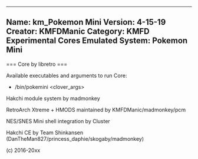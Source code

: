 -----------------------
Name: km_Pokemon Mini
Version: 4-15-19
Creator: KMFDManic
Category: KMFD Experimental Cores
Emulated System: Pokemon Mini
-----------------------
=== Core by libretro ===

Available executables and arguments to run Core:
- /bin/pokemini <rom> <clover_args>
 
Hakchi module system by madmonkey

RetroArch Xtreme + HMODS maintained by KMFDManic/madmonkey/pcm

NES/SNES Mini shell integration by Cluster

Hakchi CE by Team Shinkansen (DanTheMan827/princess_daphie/skogaby/madmonkey)

(c) 2016-20xx
